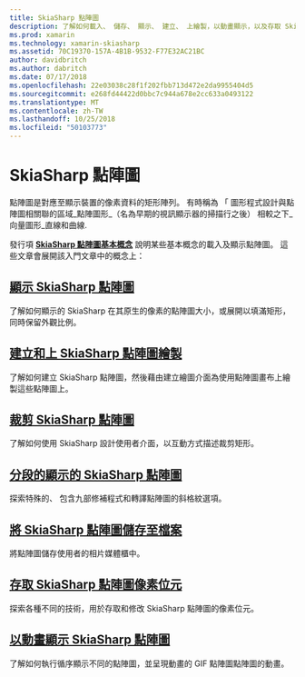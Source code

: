 ```yaml
---
title: SkiaSharp 點陣圖
description: 了解如何載入、 儲存、 顯示、 建立、 上繪製，以動畫顯示，以及存取 SkiaSharp 點陣圖的位元。
ms.prod: xamarin
ms.technology: xamarin-skiasharp
ms.assetid: 70C19370-157A-4B1B-9532-F77E32AC21BC
author: davidbritch
ms.author: dabritch
ms.date: 07/17/2018
ms.openlocfilehash: 22e03038c28f1f202fbb713d472e2da9955404d5
ms.sourcegitcommit: e268fd44422d0bbc7c944a678e2cc633a0493122
ms.translationtype: MT
ms.contentlocale: zh-TW
ms.lasthandoff: 10/25/2018
ms.locfileid: "50103773"
---
```

# <a name="skiasharp-bitmaps"></a>SkiaSharp 點陣圖

點陣圖是對應至顯示裝置的像素資料的矩形陣列。 有時稱為 「 圖形程式設計與點陣圖相關聯的區域_點陣圖形_（名為早期的視訊顯示器的掃描行之後） 相較之下_向量圖形_直線和曲線. 

發行項 **[SkiaSharp 點陣圖基本概念](../basics/bitmaps.md)** 說明某些基本概念的載入及顯示點陣圖。 這些文章會展開該入門文章中的概念上：

## <a name="displaying-skiasharp-bitmapsdisplayingmd"></a>[顯示 SkiaSharp 點陣圖](displaying.md)

了解如何顯示的 SkiaSharp 在其原生的像素的點陣圖大小，或展開以填滿矩形，同時保留外觀比例。

## <a name="creating-and-drawing-on-skiasharp-bitmapsdrawingmd"></a>[建立和上 SkiaSharp 點陣圖繪製](drawing.md)

了解如何建立 SkiaSharp 點陣圖，然後藉由建立繪圖介面為使用點陣圖畫布上繪製這些點陣圖上。

## <a name="cropping-skiasharp-bitmapscroppingmd"></a>[裁剪 SkiaSharp 點陣圖](cropping.md)

了解如何使用 SkiaSharp 設計使用者介面，以互動方式描述裁剪矩形。

## <a name="segmented-display-of-skiasharp-bitmapssegmentedmd"></a>[分段的顯示的 SkiaSharp 點陣圖](segmented.md)

探索特殊的、 包含九部修補程式和轉譯點陣圖的斜格紋選項。

## <a name="saving-skiasharp-bitmaps-to-filessavingmd"></a>[將 SkiaSharp 點陣圖儲存至檔案](saving.md)

將點陣圖儲存使用者的相片媒體櫃中。

## <a name="accessing-skiasharp-bitmap-pixel-bitspixel-bitsmd"></a>[存取 SkiaSharp 點陣圖像素位元](pixel-bits.md)

探索各種不同的技術，用於存取和修改 SkiaSharp 點陣圖的像素位元。

## <a name="animating-skiasharp-bitmapsanimatingmd"></a>[以動畫顯示 SkiaSharp 點陣圖](animating.md)

了解如何執行循序顯示不同的點陣圖，並呈現動畫的 GIF 點陣圖點陣圖的動畫。
